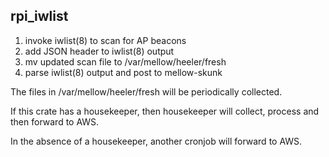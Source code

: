 ## rpi_iwlist

1. invoke iwlist(8) to scan for AP beacons
1. add JSON header to iwlist(8) output
1. mv updated scan file to /var/mellow/heeler/fresh
1. parse iwlist(8) output and post to mellow-skunk

The files in /var/mellow/heeler/fresh will be periodically collected.  

If this crate has a housekeeper, then housekeeper will collect, process and then forward to AWS.

In the absence of a housekeeper, another cronjob will forward to AWS.
